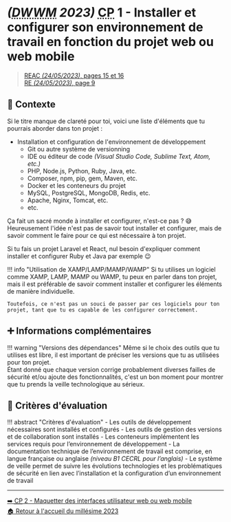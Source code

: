 # _(<abbr title="Développeur Web et Web Mobile">DWWM</abbr> 2023)_ <abbr title="Compétence Professionnelle">CP</abbr> 1 - Installer et configurer son environnement de travail en fonction du projet web ou web mobile
> [REAC _(24/05/2023)_, pages 15 et 16](https://www.banque.di.afpa.fr/EspaceEmployeursCandidatsActeurs/EGPResultat.aspx?ct=01280m04&type=t)  
> [RE _(24/05/2023)_, page 9](https://www.banque.di.afpa.fr/EspaceEmployeursCandidatsActeurs/EGPResultat.aspx?ct=01280m04&type=t)

## 🚀 Contexte

Si le titre manque de clareté pour toi, voici une liste d'éléments que tu pourrais aborder dans ton projet :

- Installation et configuration de l'environnement de développement
    - Git ou autre système de versionning
    - IDE ou éditeur de code _(Visual Studio Code, Sublime Text, Atom, etc.)_
    - PHP, Node.js, Python, Ruby, Java, etc.
    - Composer, npm, pip, gem, Maven, etc.
    - Docker et les conteneurs du projet
    - MySQL, PostgreSQL, MongoDB, Redis, etc.
    - Apache, Nginx, Tomcat, etc.
    - etc.

Ça fait un sacré monde à installer et configurer, n'est-ce pas ? 😅  
Heureusement l'idée n'est pas de savoir tout installer et configurer, mais de savoir comment le faire pour ce qui est nécessaire à ton projet.

Si tu fais un projet Laravel et React, nul besoin d'expliquer comment installer et configurer Ruby et Java par exemple 😉

!!! info "Utilisation de XAMP/LAMP/MAMP/WAMP"
    Si tu utilises un logiciel comme XAMP, LAMP, MAMP ou WAMP, tu peux en parler dans ton projet, mais il est préférable de savoir comment installer et configurer les éléments de manière individuelle.

    Toutefois, ce n'est pas un souci de passer par ces logiciels pour ton projet, tant que tu es capable de les configurer correctement.

## ➕ Informations complémentaires

!!! warning "Versions des dépendances"
    Même si le choix des outils que tu utilises est libre, il est important de préciser les versions que tu as utilisées pour ton projet.  
    Étant donné que chaque version corrige probablement diverses failles de sécurité et/ou ajoute des fonctionnalités, c'est un bon moment pour montrer que tu prends la veille technologique au sérieux.

## 📝 Critères d'évaluation
!!! abstract "Critères d'évaluation"
    - Les outils de développement nécessaires sont installés et configurés
    - Les outils de gestion des versions et de collaboration sont installés
    - Les conteneurs implémentent les services requis pour l’environnement de développement
    - La documentation technique de l’environnement de travail est comprise, en langue française ou anglaise _(niveau B1 CECRL pour l’anglais)_
    - Le système de veille permet de suivre les évolutions technologies et les problématiques de sécurité en lien avec l’installation et la configuration d’un environnement de travail

---

[➡️ <abbr title="Compétence Professionnelle">CP</abbr> 2 - Maquetter des interfaces utilisateur web ou web mobile](cp-2-maquetter-des-interfaces-utilisateur-web-ou-web-mobile.md)  
[🏠 Retour à l'accueil du millésime 2023](index.md)